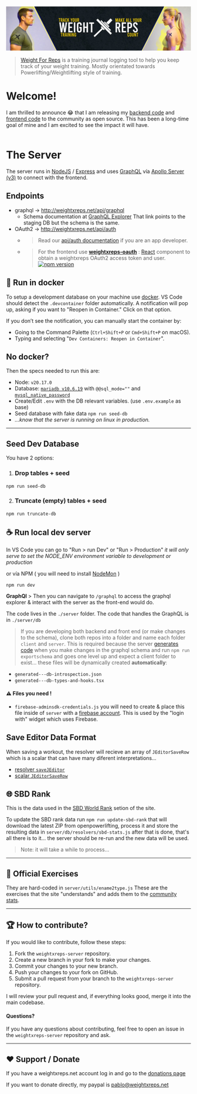 ![Logo](https://github.com/bandinopla/weightxreps-client/raw/main/public/session-banner.jpg)
> [Weight For Reps](http://weightxreps.net) is a training journal logging tool to help you keep track of your weight training. Mostly orientated towards Powerlifting/Weightlifting style of training.

# Welcome! 

I am thrilled to announce 😂 that I am releasing my [backend code](https://github.com/bandinopla/weightxreps-server) and [frontend code](https://github.com/bandinopla/weightxreps-client) to the community as open source. This has been a long-time goal of mine and I am excited to see the impact it will have. 
<br/><br/>

# The Server 

The server runs in [NodeJS](https://nodejs.org/en/) / [Express](https://expressjs.com/) and uses  [GraphQL](https://graphql.org/) vía [Apollo Server (v3)](https://www.apollographql.com/docs/apollo-server/v3) to connect with the frontend.

## Endpoints


- graphql -> http://weightxreps.net/api/graphql 
    - Schema documentation at [GraphQL Explorer](https://studio.apollographql.com/sandbox?endpoint=https%3A%2F%2Fstaging.weightxreps.net%2Fapi%2Fgraphql) That link points to the staging DB but the schema is the same.
- OAuth2 -> http://weightxreps.net/api/auth 
    - > Read our [api/auth documentation](docs/OAUTH.md) if you are an app developer.
    - > For the frontend use [**weightxreps-oauth**](https://github.com/bandinopla/weightxreps-oauth) : [React](https://github.com/facebook/react) component to obtain a weightxreps OAuth2 access token and user.
    [![npm version](https://img.shields.io/npm/v/weightxreps-oauth.svg?logo=react)](https://www.npmjs.com/package/weightxreps-oauth)

## :newspaper: Run in docker
To setup a development database on your machine use [docker](https://www.docker.com/). VS Code should detect the `.devcontainer` folder automatically. A notification will pop up, asking if you want to "Reopen in Container." Click on that option.

If you don’t see the notification, you can manually start the container by:
- Going to the Command Palette (`Ctrl+Shift+P` or `Cmd+Shift+P` on macOS).
- Typing and selecting "`Dev Containers: Reopen in Container`".

## No docker? 
Then the specs needed to run this are:
- Node: `v20.17.0`
- Database: [`mariadb v10.6.19`](https://mariadb.com/kb/en/mariadb-10-6-19-release-notes/) with `@@sql_mode=""` and [`mysql_native_password`](https://dev.mysql.com/doc/refman/8.4/en/native-pluggable-authentication.html) 
- Create/Edit `.env` with the DB relevant variables. (use `.env.example` as base)
- Seed database with fake data `npm run seed-db`
- *...know that the server is running on linux in production.*

---

## Seed Dev Database
You have 2 options:
1. ### Drop tables + seed 
```
npm run seed-db
```
2. ### Truncate (empty) tables + seed  
```
npm run truncate-db
```

## :coffee: Run local dev server 

In VS Code you can go to "Run > run Dev" or "Run > Production" _it will only serve to set the NODE_ENV environment variable to development or production_

or vía NPM ( you will need to install [NodeMon](https://nodemon.io/) )
``` 
npm run dev
```

**GraphQl** > Then you can navigate to `/graphql` to access the graphql explorer & interact with the server as the front-end would do.

The code lives in the `./server` folder. The code that handles the GraphQL is in `./server/db`

> If you are developing both backend and front end (or make changes to the schema), clone both repos into a folder and name each folder `client` and `server`. This is required because the server [generates code](https://the-guild.dev/graphql/codegen) when you make changes in the graphql schema and run `npm run exportschema` and goes one level up and expect a client folder to exist... these files will be dynamically created **automatically**:
- `generated---db-introspection.json`
- `generated---db-types-and-hooks.tsx`

#### :warning: Files you need !

- `firebase-adminsdk-credentials.js`
you will need to create & place this file inside of `server` with a [firebase account](https://console.firebase.google.com/). This is used by the "login with" widget which uses Firebase.
 

## Save Editor Data Format
When saving a workout, the resolver will recieve an array of `JEditorSaveRow` which is a scalar that can have many diferent interpretations...
- [resolver `saveJEditor`](server/db/resolvers/save-journal.js) 
- [scalar `JEditorSaveRow`](docs/JEditorSaveRow.md)


## :globe_with_meridians: SBD Rank
This is the data used in the [SBD World Rank](https://weightxreps.net/sbd-stats) setion of the site.

To update the SBD rank data run `npm run update-sbd-rank` that will download the latest ZIP from openpowerlifting, process it and store the resulting data in `server/db/resolvers/sbd-stats.js` after that is done, that's all there is to it... the server should be re-run and the new data will be used.

> Note: it will take a while to process...

---

## :satellite: Official Exercises
They are hard-coded in `server/utils/ename2type.js` These are the exercises that the site "understands" and adds them to the [community stats](https://weightxreps.net/community-stats).

---

## :trophy: How to contribute? 

If you would like to contribute, follow these steps:

1. Fork the `weightxreps-server` repository.
2. Create a new branch in your fork to make your changes.
3. Commit your changes to your new branch.
4. Push your changes to your fork on GitHub.
5. Submit a pull request from your branch to the `weightxreps-server` repository.

I will review your pull request and, if everything looks good, merge it into the main codebase.

#### Questions?

If you have any questions about contributing, feel free to open an issue in the `weightxreps-server` repository and ask.


---

## :hearts: Support / Donate
If you have a weightxreps.net account log in and go to the [donations page](https://weightxreps.net/donate)

If you want to donate directly, my paypal is pablo@weightxreps.net

